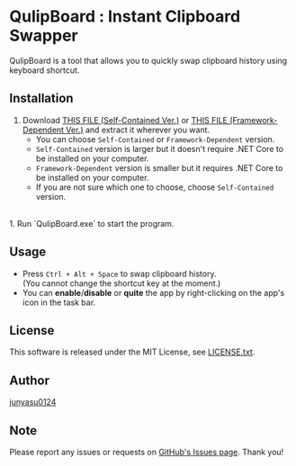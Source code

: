 # QulipBoard : Instant Clipboard Swapper

QulipBoard is a tool that allows you to quickly swap clipboard history using keyboard shortcut.

## Installation

1. Download [THIS FILE (Self-Contained Ver.)](Application\QulipBoard(Self-Contained).zip) or [THIS FILE (Framework-Dependent Ver.)](Application\QulipBoard(Framework-Dependent).zip) and extract it wherever you want.
	* You can choose `Self-Contained` or `Framework-Dependent` version. 
	* `Self-Contained` version is larger but it doesn't require .NET Core to be installed on your computer.
	* `Framework-Dependent` version is smaller but it requires .NET Core to be installed on your computer.
	* If you are not sure which one to choose, choose `Self-Contained` version.
<br>
1. Run `QulipBoard.exe` to start the program.

## Usage
* Press `Ctrl + Alt + Space` to swap clipboard history.						
(You cannot change the shortcut key at the moment.)
* You can **enable**\/**disable** or **quite** the app by right-clicking on the app's icon in the task bar. 

## License

This software is released under the MIT License, see [LICENSE.txt](LICENSE.txt).

## Author

[junyasu0124](https://github.com/junyasu0124)

## Note

Please report any issues or requests on [GitHub's Issues page](https://github.com/junyasu0124/qulip-board/issues). Thank you!
